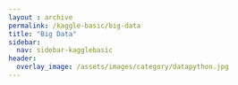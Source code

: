 ```yaml
---
layout : archive
permalink: /kaggle-basic/big-data
title: "Big Data"
sidebar:
  nav: sidebar-kagglebasic
header:
  overlay_image: /assets/images/category/datapython.jpg
---
```

